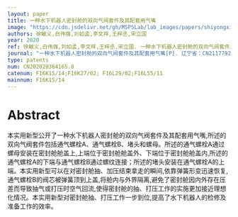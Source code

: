 ```yaml
---
layout: paper
title: 一种水下机器人密封舱的双向气阀套件及其配套用气嘴
image: "https://cdn.jsdelivr.net/gh/MSPSLab/lab_images/papers/shiyongxinxing.png"
authors: 徐敏义,白伟强,刘如孟,李文祥,王梓丞,宋立国
year: 2020
ref: 徐敏义,白伟强,刘如孟,李文祥,王梓丞,宋立国. 一种水下机器人密封舱的双向气阀套件及其配套用气嘴[P]. 辽宁省：CN211779203U,2020-10-27
journal: "一种水下机器人密封舱的双向气阀套件及其配套用气嘴[P]. 辽宁省：CN211779203U,2020-10-27"
type: patents
num: CN202020364165.8
catenum: F16K15/14;F16K27/02; F16L29/02;F16L55/11
mainnum: F16K15/14
---
```


# Abstract

本实用新型公开了一种水下机器人密封舱的双向气阀套件及其配套用气嘴,所述的双向气阀套件包括通气螺栓A、通气螺栓B、堵头和螺母。所述的通气螺栓A通过螺母安装在密封舱舱盖上,上端位于密封舱舱盖外、下端位于密封舱舱盖内,所述的通气螺栓A的下端与通气螺栓B通过螺纹连接；所述的堵头安装在通气螺栓A的上端。本实用新型可以在对密封舱抽、加压结束拿走的瞬间,依靠弹簧形变迅速恢复,通气螺栓B的阀芯被弹簧顶到上盖,将舱内与外界隔离,避免了密封舱因内外存在压差而导致抽气或打压时空气回流,使得密封舱的抽、打压工作的实施更加接近理想化情况。本实用新型对密封舱抽、打压工作一步到位,提高了水下机器人的检修及准备工作的效率。